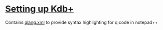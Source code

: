 [Setting up Kdb+](http://www.timestored.com/kdb-guides/developer-environment)
======================================

Contains
	[qlang.xml](qlang.xml) to provide syntax highlighting for q code in notepad++